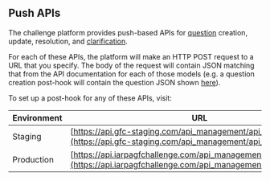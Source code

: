 ## Push APIs

The challenge platform provides push-based APIs for [question](#questions) creation, update, resolution, and [clarification](#clarifications).

For each of these APIs, the platform will make an HTTP POST request to a URL that you specify. The body of the request will contain JSON matching that from the API documentation for each of those models (e.g. a question creation post-hook will contain the question JSON shown [here](#questions)).

To set up a post-hook for any of these APIs, visit:

Environment | URL
--------- | -----------
Staging | [https://api.gfc-staging.com/api_management/api_post_hooks](https://api.gfc-staging.com/api_management/api_post_hooks)
Production | [https://api.iarpagfchallenge.com/api_management/api_post_hooks](https://api.iarpagfchallenge.com/api_management/api_post_hooks)
